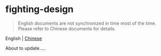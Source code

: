 # fighting-design

> English documents are not synchronized in time most of the time. Please refer to Chinese documents for details.

English | [Chinese](https://github.com/FightingDesign/fighting-design/blob/master/packages/fighting-design/README.md)

About to update.....
